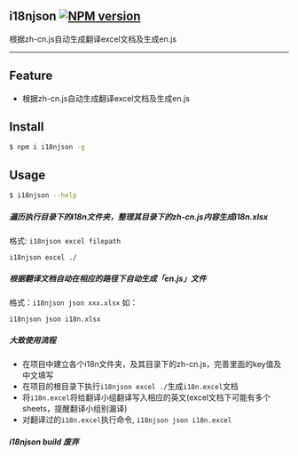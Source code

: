 ## i18njson  [![NPM version](https://img.shields.io/npm/v/i18njson.svg)](https://www.npmjs.org/package/i18njson)

根据zh-cn.js自动生成翻译excel文档及生成en.js

---

## Feature

- 根据zh-cn.js自动生成翻译excel文档及生成en.js

## Install

```bash
$ npm i i18njson -g
```

## Usage

```bash
$ i18njson --help
```

##### 遍历执行目录下的i18n文件夹，整理其目录下的zh-cn.js内容生成i18n.xlsx
格式: `i18njson excel filepath`

```
i18njson excel ./
```

##### 根据翻译文档自动在相应的路径下自动生成「en.js」文件

格式：`i18njson json xxx.xlsx`
如：

```
i18njson json i18n.xlsx
```

##### 大致使用流程
- 在项目中建立各个i18n文件夹，及其目录下的zh-cn.js，完善里面的key值及中文填写
- 在项目的根目录下执行`i18njson excel ./`生成`i18n.excel`文档
- 将`i18n.excel`将给翻译小组翻译写入相应的英文(excel文档下可能有多个sheets，提醒翻译小组别漏译)
- 对翻译过的`i18n.excel`执行命令, `i18njson json i18n.excel`

##### i18njson build 废弃
